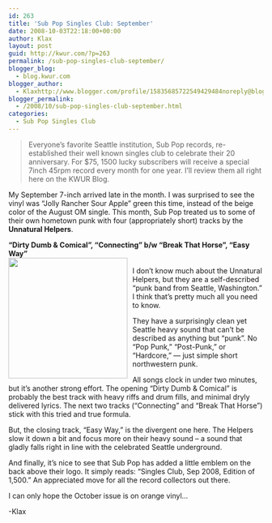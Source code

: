 ```yaml
---
id: 263
title: 'Sub Pop Singles Club: September'
date: 2008-10-03T22:18:00+00:00
author: Klax
layout: post
guid: http://kwur.com/?p=263
permalink: /sub-pop-singles-club-september/
blogger_blog:
  - blog.kwur.com
blogger_author:
  - Klaxhttp://www.blogger.com/profile/15835685722549429484noreply@blogger.com
blogger_permalink:
  - /2008/10/sub-pop-singles-club-september.html
categories:
  - Sub Pop Singles Club
---
```

<div class="pf-content">
  <blockquote>
    <p>
      Everyone’s favorite Seattle institution, Sub Pop records, re-established their well known singles club to celebrate their 20 anniversary. For $75, 1500 lucky subscribers will receive a special 7inch 45rpm record every month for one year. I’ll review them all right here on the KWUR Blog.
    </p>
  </blockquote>
  
  <p>
    My September 7-inch arrived late in the month. I was surprised to see the vinyl was “Jolly Rancher Sour Apple” green this time, instead of the beige color of the August OM single. This month, Sub Pop treated us to some of their own hometown punk with four (appropriately short) tracks by the <span style="font-weight: bold;">Unnatural Helpers</span>.
  </p>
  
  <p>
    <span style="font-weight: bold;">“Dirty Dumb & Comical”, “Connecting” b/w “Break That Horse”, “Easy Way”<br /></span><a onblur="try {parent.deselectBloggerImageGracefully();} catch(e) {}" href="http://www.kwur.com/blog/uploaded_images/unnatural-740330.jpg"><img style="margin: 0pt 10px 10px 0pt; float: left; cursor: pointer; width: 235px; height: 238px;" src="http://www.kwur.com/blog/uploaded_images/unnatural-740308.jpg" alt="" border="0" /></a><br />I don’t know much about the Unnatural Helpers, but they are a self-described “punk band from Seattle, Washington.” I think that’s pretty much all you need to know.
  </p>
  
  <p>
    They have a surprisingly clean yet Seattle heavy sound that can’t be described as anything but “punk”. No “Pop Punk,” “Post-Punk,” or “Hardcore,” — just simple short northwestern punk.
  </p>
  
  <p>
    All songs clock in under two minutes, but it’s another strong effort. The opening “Dirty Dumb & Comical” is probably the best track with heavy riffs and drum fills, and minimal dryly delivered lyrics. The next two tracks (“Connecting” and “Break That Horse”) stick with this tried and true formula.
  </p>
  
  <p>
    But, the closing track, “Easy Way,” is the divergent one here. The Helpers slow it down a bit and focus more on their heavy sound – a sound that gladly falls right in line with the celebrated Seattle underground.
  </p>
  
  <p>
    And finally, it’s nice to see that Sub Pop has added a little emblem on the back above their logo. It simply reads: “Singles Club, Sep 2008, Edition of 1,500.” An appreciated move for all the record collectors out there.
  </p>
  
  <p>
    I can only hope the October issue is on orange vinyl…
  </p>
  
  <p>
    -Klax
  </p>
</div>